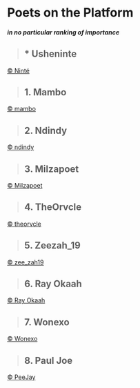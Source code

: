 # Poets on the Platform
##### _in no particular ranking of importance_

> ## * Usheninte
[&copy; Ninté](http://twitter.com/Usheninte)  

> ## 1. Mambo
[&copy; mambo](http://instagram.com/poetry_by_mambo) <i class="em em-candy"></i>  

> ## 2. Ndindy
[&copy; ndindy ](https://www.instagram.com/n_d_yy_/)  

> ## 3. Milzapoet
[&copy; Milzapoet ](https://www.instagram.com/milzapoet/)  

> ## 4. TheOrvcle
[&copy; theorvcle](https://www.instagram.com/theorvcle/)  

> ## 5. Zeezah_19
[&copy; zee_zah19 ](http://instagram.com/zee_zah19)  

> ## 6. Ray Okaah
[&copy; Ray Okaah](https://twitter.com/RaysCode)  

> ## 7. Wonexo
[&copy; Wonexo](http://twitter.com/wonexo)  

> ## 8. Paul Joe
[&copy; PeeJay](https://twitter.com/peejay41)  